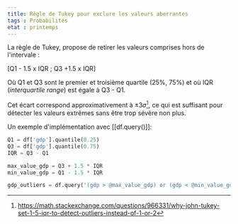 ```yaml
---
title: Rêgle de Tukey pour exclure les valeurs aberrantes
tags : Probabilités
etat : printemps
---
```


La règle de Tukey, propose de retirer les valeurs comprises hors de l'intervale :

\[Q1 - 1.5 x IQR ; Q3 +1.5 x IQR]

Où Q1 et Q3 sont le premier et troisième quartile (25%, 75%) et où IQR (*interquartile range*) est égale à Q3 - Q1.

Cet écart correspond approximativement à ±3𝜎[^1], ce qui est suffisant pour détecter les valeurs extrêmes sans être trop sévère non plus.

Un exemple d'implémentation avec [[df.query()]]:

```python
Q1 = df['gdp'].quantile(0.25)
Q3 = df['gdp'].quantile(0.75)
IQR = Q3 - Q1

max_value_gdp = Q3 + 1.5 * IQR
min_value_gdp = Q1 - 1.5 * IQR

gdp_outliers = df.query('(gdp > @max_value_gdp) or (gdp < @min_value_gdp)')
```

[^1]: https://math.stackexchange.com/questions/966331/why-john-tukey-set-1-5-iqr-to-detect-outliers-instead-of-1-or-2